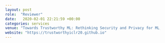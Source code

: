 ```yaml
---
layout: post
role:  "Reviewer"
date:   2020-02-01 22:21:59 +00:00
categories: services
venue: "Towards Trustworthy ML: Rethinking Security and Privacy for ML, ICLR 2020 workshop"
website: "https://trustworthyiclr20.github.io"
---
```

